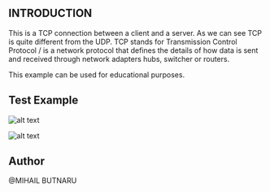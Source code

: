 ## INTRODUCTION

This is a TCP connection between a client and a server. As we can see TCP is quite different from the UDP. TCP stands for
Transmission Control Protocol / is a network protocol that defines the details of how data is sent and received through network adapters
hubs, switcher or routers.

This example can be used for educational purposes.

## Test Example

![alt text](http://i.imgur.com/lLMtU3L.png)


![alt text](http://i.imgur.com/FCGo91S.png)






## Author

 @MIHAIL BUTNARU